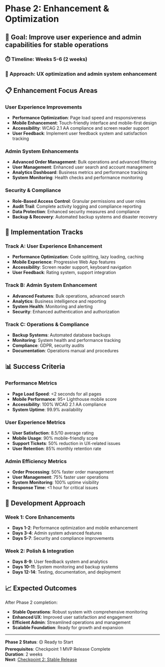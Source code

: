 # Phase 2: Enhancement & Optimization

## **🎯 Goal**: Improve user experience and admin capabilities for stable operations

### **⏱️ Timeline**: Weeks 5-6 (2 weeks)

### **🔄 Approach**: UX optimization and admin system enhancement

## **📋 Enhancement Focus Areas**

### **User Experience Improvements**

- **Performance Optimization**: Page load speed and responsiveness
- **Mobile Enhancement**: Touch-friendly interface and mobile-first design
- **Accessibility**: WCAG 2.1 AA compliance and screen reader support
- **User Feedback**: Implement user feedback system and satisfaction tracking

### **Admin System Enhancements**

- **Advanced Order Management**: Bulk operations and advanced filtering
- **User Management**: Enhanced user search and account management
- **Analytics Dashboard**: Business metrics and performance tracking
- **System Monitoring**: Health checks and performance monitoring

### **Security & Compliance**

- **Role-Based Access Control**: Granular permissions and user roles
- **Audit Trail**: Complete activity logging and compliance reporting
- **Data Protection**: Enhanced security measures and compliance
- **Backup & Recovery**: Automated backup systems and disaster recovery

## **🚀 Implementation Tracks**

### **Track A: User Experience Enhancement**

- **Performance Optimization**: Code splitting, lazy loading, caching
- **Mobile Experience**: Progressive Web App features
- **Accessibility**: Screen reader support, keyboard navigation
- **User Feedback**: Rating system, support integration

### **Track B: Admin System Enhancement**

- **Advanced Features**: Bulk operations, advanced search
- **Analytics**: Business intelligence and reporting
- **System Health**: Monitoring and alerting
- **Security**: Enhanced authentication and authorization

### **Track C: Operations & Compliance**

- **Backup Systems**: Automated database backups
- **Monitoring**: System health and performance tracking
- **Compliance**: GDPR, security audits
- **Documentation**: Operations manual and procedures

## **📊 Success Criteria**

### **Performance Metrics**

- **Page Load Speed**: <2 seconds for all pages
- **Mobile Performance**: 95+ Lighthouse mobile score
- **Accessibility**: 100% WCAG 2.1 AA compliance
- **System Uptime**: 99.9% availability

### **User Experience Metrics**

- **User Satisfaction**: 8.5/10 average rating
- **Mobile Usage**: 90% mobile-friendly score
- **Support Tickets**: 50% reduction in UX-related issues
- **User Retention**: 85% monthly retention rate

### **Admin Efficiency Metrics**

- **Order Processing**: 50% faster order management
- **User Management**: 75% faster user operations
- **System Monitoring**: 100% uptime visibility
- **Response Time**: <1 hour for critical issues

## **🔄 Development Approach**

### **Week 1: Core Enhancements**

- **Days 1-2**: Performance optimization and mobile enhancement
- **Days 3-4**: Admin system advanced features
- **Days 5-7**: Security and compliance improvements

### **Week 2: Polish & Integration**

- **Days 8-9**: User feedback system and analytics
- **Days 10-11**: System monitoring and backup systems
- **Days 12-14**: Testing, documentation, and deployment

## **📈 Expected Outcomes**

After Phase 2 completion:

- **Stable Operations**: Robust system with comprehensive monitoring
- **Enhanced UX**: Improved user satisfaction and engagement
- **Efficient Admin**: Streamlined operations and management
- **Scalable Foundation**: Ready for growth and expansion

---

**Phase 2 Status**: 🟡 Ready to Start  
**Prerequisites**: Checkpoint 1 MVP Release Complete  
**Duration**: 2 weeks  
**Next**: [Checkpoint 2: Stable Release](./checkpoint-2-stable-release.md)

